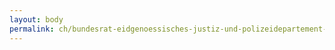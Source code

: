 ```yaml
---
layout: body
permalink: ch/bundesrat-eidgenoessisches-justiz-und-polizeidepartement-bundesamt-fuer-migration-direktion-asyl-testbetrieb-vorbereitungsphase/
---
```


